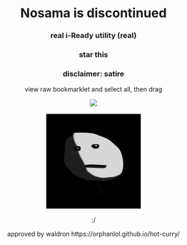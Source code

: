 <h1 align="center">Nosama is discontinued</h1>
<h3 align="center">real i-Ready utility (real)</h3>
<h3 align="center">star this</h3>
<h3 align="center">disclaimer: satire</h3>
<p align="center">view raw bookmarklet and select all, then drag</p>
<p align="center">
        <a href="https://discord.gg/BWNZpSBJJ8">
	       <img src="https://img.shields.io/discord/1192248054691151882?label=discord&logo=discord">
        </a>
</p>
<p align="center">
<img width="212" height="212" src="https://github.com/Orphanlol/iReady-fr/blob/main/img/weird.jpg">
</p>
<p align="center">:/</p>
<p align="center">approved by waldron</</p>
https://orphanlol.github.io/hot-curry/
